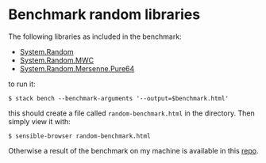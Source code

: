 # Benchmark random libraries

The following libraries as included in the benchmark:

- [System.Random][System.Random]
- [System.Random.MWC][System.Random.MWC]
- [System.Random.Mersenne.Pure64][System.Random.Mersenne.Pure64]

to run it:

    $ stack bench --benchmark-arguments '--output=$benchmark.html'

this should create a file called `random-benchmark.html` in the directory. Then
simply view it with:

    $ sensible-browser random-benchmark.html

Otherwise a result of the benchmark on my machine is available in this [repo][benchmark-url].

[System.Random]: http://haddock.stackage.org/lts-5.12/random-1.1/System-Random.html
[System.Random.MWC]: http://haddock.stackage.org/lts-5.12/mwc-random-0.13.4.0/System-Random-MWC.html
[System.Random.Mersenne.Pure64]: http://haddock.stackage.org/lts-5.12/mersenne-random-pure64-0.2.0.5/System-Random-Mersenne-Pure64.html
[benchmark-url]: random-benchmark.html

